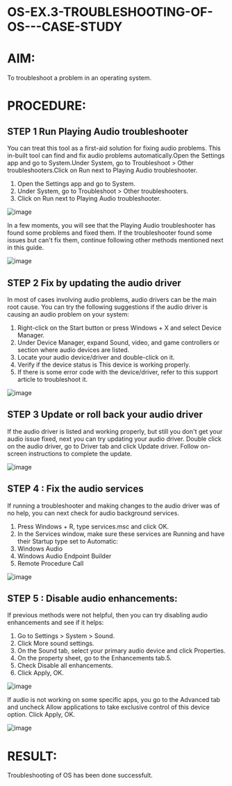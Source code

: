 # OS-EX.3-TROUBLESHOOTING-OF-OS---CASE-STUDY

# AIM:

To troubleshoot a problem in an operating system.

# PROCEDURE:

##  STEP 1 Run Playing Audio troubleshooter

You can treat this tool as a first-aid solution for fixing audio problems. This in-built tool can find and fix audio problems automatically.Open the Settings app and go to System.Under System, go to Troubleshoot > Other troubleshooters.Click on Run next to Playing Audio troubleshooter.  
1. Open the Settings app and go to System.
2. Under System, go to Troubleshoot > Other troubleshooters.
3. Click on Run next to Playing Audio troubleshooter.

![image](https://github.com/R-Guruprasad/OS-EX.3-TROUBLESHOOTING-OF-OS---CASE-STUDY/assets/119390308/f9f1e18f-5826-40a9-b768-c41a95181fad)

In a few moments, you will see that the Playing Audio troubleshooter has found some problems and fixed them. If the troubleshooter found some issues but can't fix them, continue following other methods mentioned next in this guide.

![image](https://github.com/R-Guruprasad/OS-EX.3-TROUBLESHOOTING-OF-OS---CASE-STUDY/assets/119390308/b59530aa-dd97-4a94-8a42-0556b3a627aa)

## STEP 2 Fix by updating the audio driver

In most of cases involving audio problems, audio drivers can be the main root cause. You can try the following suggestions if the audio driver is causing an audio problem on your system:

1. Right-click on the Start button or press Windows + X and select Device Manager.
2. Under Device Manager, expand Sound, video, and game controllers or section where audio devices are listed.
3. Locate your audio device/driver and double-click on it.
4. Verify if the device status is This device is working properly.
5. If there is some error code with the device/driver, refer to this support article to troubleshoot it.

![image](https://github.com/R-Guruprasad/OS-EX.3-TROUBLESHOOTING-OF-OS---CASE-STUDY/assets/119390308/8a1ad506-ef43-4d58-99d5-666b319098cd)

## STEP 3 Update or roll back your audio driver

If the audio driver is listed and working properly, but still you don't get your audio issue fixed, next you can try updating your audio driver. Double click on the audio driver, go to Driver tab and click Update driver. Follow on-screen instructions to complete the update.

![image](https://github.com/R-Guruprasad/OS-EX.3-TROUBLESHOOTING-OF-OS---CASE-STUDY/assets/119390308/98692cf2-0638-478b-937b-7e5724ff7ca3)

## STEP 4 : Fix the audio services

If running a troubleshooter and making changes to the audio driver was of no help, you can next check for audio background services.

1. Press Windows + R, type services.msc and click OK.
2. In the Services window, make sure these services are Running and have their Startup type set to Automatic:
3. Windows Audio
4. Windows Audio Endpoint Builder
5. Remote Procedure Call

![image](https://github.com/R-Guruprasad/OS-EX.3-TROUBLESHOOTING-OF-OS---CASE-STUDY/assets/119390308/42f0e9ae-c1ed-4c0d-8e56-8bb9512ac08a)

## STEP 5 : Disable audio enhancements:
If previous methods were not helpful, then you can try disabling audio enhancements and see if it helps:

1. Go to Settings > System > Sound.
2. Click More sound settings.
3. On the Sound tab, select your primary audio device and click Properties.
4. On the property sheet, go to the Enhancements tab.5.
5. Check Disable all enhancements.
6. Click Apply, OK.

![image](https://github.com/R-Guruprasad/OS-EX.3-TROUBLESHOOTING-OF-OS---CASE-STUDY/assets/119390308/a3135369-9bed-4d73-9072-fd0594184d22)

If audio is not working on some specific apps, you go to the Advanced tab and uncheck Allow applications to take exclusive control of this device option. Click Apply, OK.

![image](https://github.com/R-Guruprasad/OS-EX.3-TROUBLESHOOTING-OF-OS---CASE-STUDY/assets/119390308/54e7f6d1-73d5-4aba-9f26-6ee06497b5f8)

# RESULT:

Troubleshooting of OS has been done successfult.
